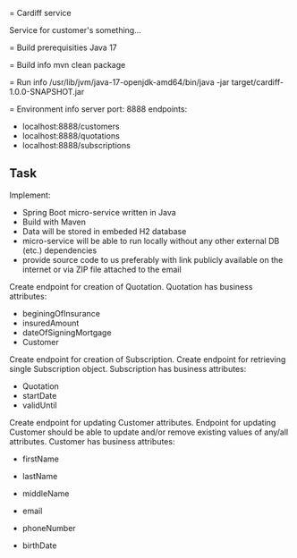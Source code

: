 = Cardiff service

Service for customer's something...

= Build prerequisities
Java 17

= Build info
mvn clean package

= Run info
/usr/lib/jvm/java-17-openjdk-amd64/bin/java -jar target/cardiff-1.0.0-SNAPSHOT.jar

= Environment info
server port: 8888
endpoints:
 - localhost:8888/customers
 - localhost:8888/quotations
 - localhost:8888/subscriptions

## Task
Implement:
- Spring Boot micro-service written in Java
- Build with Maven
- Data will be stored in embeded H2 database
- micro-service will be able to run locally without any other external DB (etc.) dependencies
- provide source code to us preferably with link publicly available on the internet or via ZIP file attached to the email

Create endpoint for creation of Quotation.
Quotation has business attributes:
- beginingOfInsurance
- insuredAmount
- dateOfSigningMortgage
- Customer

Create endpoint for creation of Subscription.
Create endpoint for retrieving single Subscription object.
Subscription has business attributes:
- Quotation
- startDate
- validUntil


Create endpoint for updating Customer attributes.
Endpoint for updating Customer should be able to update and/or remove existing values of any/all attributes.
Customer has business attributes:

- firstName

- lastName

- middleName

- email

- phoneNumber

- birthDate
